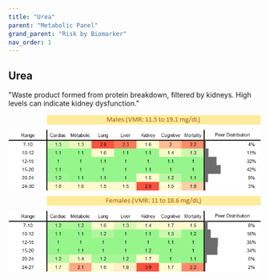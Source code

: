 ```yaml
---
title: "Urea"
parent: "Metabolic Panel"
grand_parent: "Risk by Biomarker"
nav_order: 1
---
```



## Urea


"Waste product formed from protein breakdown, filtered by kidneys. High levels can indicate kidney dysfunction."

<div style="display: flex; flex-direction: column; gap: 10px;">

  <img src="/assets/images/vmrbiomarker_urea__male.png" alt="Urea VMR Male" style="margin-left: 15%">
  <img src="/assets/images/rr_urea__male.png" alt="Urea RR Male">

  <img src="/assets/images/vmrbiomarker_urea__female.png" alt="Urea VMR Female" style="margin-left: 15%; ">
  <img src="/assets/images/rr_urea__female.png" alt="Urea RR Female">

</div>



